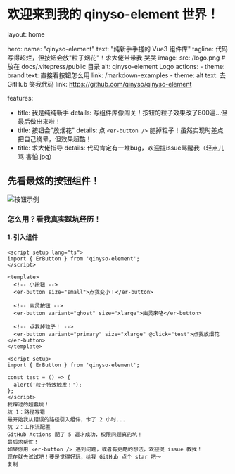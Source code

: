 # 欢迎来到我的 qinyso-element 世界！

layout: home

hero:
  name: "qinyso-element"
  text: "纯新手手搓的 Vue3 组件库"
  tagline: 代码写得超烂，但按钮会放"粒子烟花"！求大佬带带我 哭哭
  image:
    src: /logo.png # 放在 docs/.vitepress/public 目录
    alt: qinyso-element Logo
  actions:
    - theme: brand
      text: 直接看按钮怎么用
      link: /markdown-examples
    - theme: alt
      text: 去 GitHub 笑我代码
      link: <https://github.com/qinyso/qinyso-element>

features:
  - title: 我是纯纯新手
    details: 写组件库像闯关！按钮的粒子效果改了800遍...但最后做出来啦！
  - title: 按钮会"放烟花"
    details: 点 `<er-button />` 能掉粒子！虽然实现时差点把自己绕晕，但效果超酷！
  - title: 求大佬指导
    details: 代码肯定有一堆bug，欢迎提issue骂醒我（轻点儿骂 害怕.jpg）

## 先看最炫的按钮组件！



![按钮示例](/button-demo.png) <!-- 放在 docs/.vitepress/public 目录 -->

### 怎么用？看我真实踩坑经历！

#### 1. 引入组件
```vue
<script setup lang="ts">
import { ErButton } from 'qinyso-element';
</script>

<template>
  <!-- 小按钮 -->
  <er-button size="small">点我变小！</er-button>
  
  <!-- 幽灵按钮 -->
  <er-button variant="ghost" size="xlarge">幽灵来咯</er-button>
  
  <!-- 点我掉粒子！ -->
  <er-button variant="primary" size="xlarge" @click="test">点我放烟花</er-button>
</template>

<script setup>
import { ErButton } from 'qinyso-element';

const test = () => {
  alert('粒子特效触发！');
};
</script>
我踩过的超蠢坑！
坑 1：路径写错
最开始我从错误的路径引入组件，卡了 2 小时...
坑 2：工作流配置
GitHub Actions 配了 5 遍才成功，权限问题真的坑！
最后求帮忙！
如果你用 <er-button /> 遇到问题，或者有更酷的想法，欢迎提 issue 教我！
现在就去试试吧！要是觉得好玩，给我 GitHub 点个 star 吧～
复制






